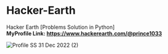 # Hacker-Earth
Hacker Earth [Problems Solution in Python] <br>
<b>MyProfile Link: https://www.hackerearth.com/@prince1033</b>

![Profile SS 31 Dec 2022 (2)](https://user-images.githubusercontent.com/71000042/219051429-1f812bb7-3a02-4659-9f33-e1f94daaa1c0.png)
